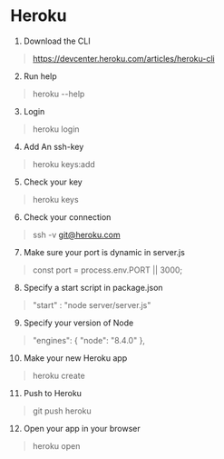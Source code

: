 # Heroku

1. Download the CLI 
> https://devcenter.heroku.com/articles/heroku-cli
2. Run help
> heroku --help
3. Login
> heroku login
4. Add An ssh-key
> heroku keys:add
5. Check your key
> heroku keys
6. Check your connection
> ssh -v git@heroku.com
7. Make sure your port is dynamic in server.js
> const port = process.env.PORT || 3000;
8. Specify a start script in package.json
> "start" : "node server/server.js"
9. Specify your version of Node
>  "engines": {
>    "node": "8.4.0"
>  },
10. Make your new Heroku app
> heroku create
11. Push to Heroku
> git push heroku
12. Open your app in your browser
> heroku open
